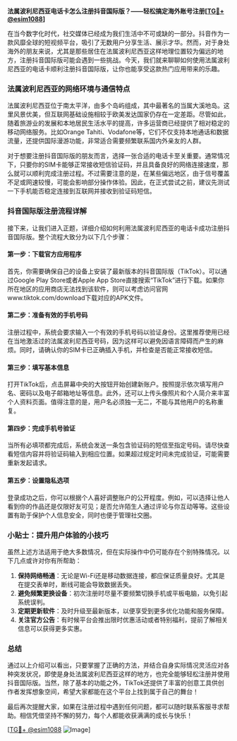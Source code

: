 **法属波利尼西亚电话卡怎么注册抖音国际版？——轻松搞定海外账号注册[[TG💪+ @esim1088](https://t.me/s/esim1088)]**

在当今数字化时代，社交媒体已经成为我们生活中不可或缺的一部分。抖音作为一款风靡全球的短视频平台，吸引了无数用户分享生活、展示才华。然而，对于身处海外的朋友来说，尤其是那些居住在法属波利尼西亚这样地理位置较为偏远的地方，注册抖音国际版可能会遇到一些挑战。今天，我们就来聊聊如何使用法属波利尼西亚的电话卡顺利注册抖音国际版，让你也能享受这款热门应用带来的乐趣。

### 法属波利尼西亚的网络环境与通信特点

法属波利尼西亚位于南太平洋，由多个岛屿组成，其中最著名的当属大溪地岛。这里风景优美，但互联网基础设施相较于欧美发达国家仍存在一定差距。尽管如此，随着旅游业的发展和本地居民生活水平的提高，许多运营商已经提供了相对稳定的移动网络服务。比如Orange Tahiti、Vodafone等，它们不仅支持本地通话和数据流量，还提供国际漫游功能，非常适合需要频繁联系国内外亲友的人群。

对于想要注册抖音国际版的朋友而言，选择一张合适的电话卡至关重要。通常情况下，只要你的SIM卡能够正常接收短信验证码，并且具备良好的网络连接速度，那么就可以顺利完成注册过程。不过需要注意的是，在某些偏远地区，由于信号覆盖不足或网速较慢，可能会影响部分操作体验。因此，在正式尝试之前，建议先测试一下手机能否稳定连接到互联网并接收到验证码短信。

### 抖音国际版注册流程详解

接下来，让我们进入正题，详细介绍如何利用法属波利尼西亚的电话卡成功注册抖音国际版。整个流程大致分为以下几个步骤：

#### 第一步：下载官方应用程序
首先，你需要确保自己的设备上安装了最新版本的抖音国际版（TikTok）。可以通过Google Play Store或者Apple App Store直接搜索“TikTok”进行下载。如果你所在地区的应用商店无法找到该软件，则可以考虑访问官网www.tiktok.com/download下载对应的APK文件。

#### 第二步：准备有效的手机号码
注册过程中，系统会要求输入一个有效的手机号码以验证身份。这里推荐使用已经在当地激活过的法属波利尼西亚号码，因为这样可以避免因语言障碍而产生的麻烦。同时，请确认你的SIM卡已正确插入手机，并检查是否能正常接收短信。

#### 第三步：填写基本信息
打开TikTok后，点击屏幕中央的大按钮开始创建新账户。按照提示依次填写用户名、密码以及电子邮箱地址等信息。此外，还可以上传头像照片和个人简介来丰富个人资料页面。值得注意的是，用户名必须独一无二，不能与其他用户的名称重复。

#### 第四步：完成手机号验证
当所有必填项都完成后，系统会发送一条包含验证码的短信至指定号码。请尽快查看短信内容并将验证码输入到相应位置。如果超过规定时间未完成验证，可能需要重新发起请求。

#### 第五步：设置隐私选项
登录成功之后，你可以根据个人喜好调整账户的公开程度。例如，可以选择让他人看到你的作品还是仅限好友可见；是否允许陌生人通过评论与你互动等等。这些设置有助于保护个人信息安全，同时也便于管理社交圈。

### 小贴士：提升用户体验的小技巧

虽然上述方法适用于绝大多数情况，但在实际操作中仍可能存在个别特殊情况。以下几点或许对你有所帮助：

1. **保持网络畅通**：无论是Wi-Fi还是移动数据连接，都应保证质量良好。尤其是在提交表单时，断线可能会导致数据丢失。
2. **避免频繁更换设备**：初次注册时尽量不要频繁切换手机或平板电脑，以免引起系统误判。
3. **定期更新软件**：及时升级至最新版本，以便享受到更多优化功能和服务保障。
4. **关注官方公告**：有时候平台会推出限时优惠活动或者特别福利，提前了解相关信息可以获得更多实惠。

### 总结

通过以上介绍可以看出，只要掌握了正确的方法，并结合自身实际情况灵活应对各种突发状况，即使是身处法属波利尼西亚这样的地方，也完全能够轻松注册并使用抖音国际版。当然，除了基本的功能之外，TikTok还提供了丰富的创意工具供创作者发挥想象空间，希望大家都能在这个平台上找到属于自己的舞台！

最后再次提醒大家，如果在注册过程中遇到任何问题，都可以随时联系客服寻求帮助。相信凭借坚持不懈的努力，每个人都能收获满满的成长与快乐！

[[TG💪+ @esim1088](https://t.me/s/esim1088) ![Image](https://i.postimg.cc/4NQfJmqS/Snipaste-2025-05-13-00-14-12.png)]